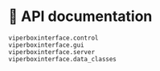 # 🔌 API documentation

```{toctree}
viperboxinterface.control
viperboxinterface.gui
viperboxinterface.server
viperboxinterface.data_classes
```
